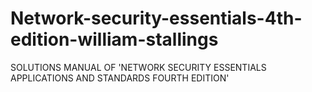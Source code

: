 # Network-security-essentials-4th-edition-william-stallings
SOLUTIONS MANUAL OF 'NETWORK SECURITY ESSENTIALS APPLICATIONS AND STANDARDS FOURTH EDITION'
